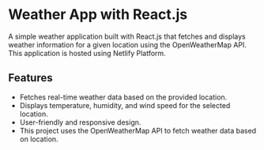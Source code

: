 # Weather App with React.js

A simple weather application built with React.js that fetches and displays weather information for a given location using the OpenWeatherMap API. 
This application is hosted using Netlify Platform.

## Features

- Fetches real-time weather data based on the provided location.
- Displays temperature, humidity, and wind speed for the selected location.
- User-friendly and responsive design.
- This project uses the OpenWeatherMap API to fetch weather data based on location.

